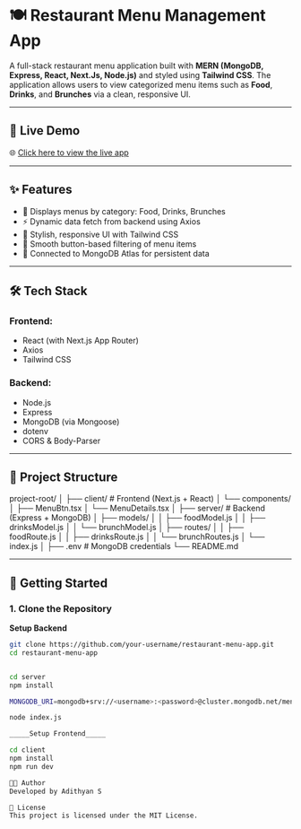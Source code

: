 # 🍽️ Restaurant Menu Management App

A full-stack restaurant menu application built with **MERN (MongoDB, Express, React, Next.Js, Node.js)** and styled using **Tailwind CSS**. The application allows users to view categorized menu items such as **Food**, **Drinks**, and **Brunches** via a clean, responsive UI.

---

## 🔗 Live Demo

🌐 [Click here to view the live app](https://deepnetsoft-test-client.vercel.app/)

---

## ✨ Features

- 🧾 Displays menus by category: Food, Drinks, Brunches
- ⚡ Dynamic data fetch from backend using Axios
- 🎨 Stylish, responsive UI with Tailwind CSS
- 🔁 Smooth button-based filtering of menu items
- 🔌 Connected to MongoDB Atlas for persistent data

---

## 🛠️ Tech Stack

### Frontend:
- React (with Next.js App Router)
- Axios
- Tailwind CSS

### Backend:
- Node.js
- Express
- MongoDB (via Mongoose)
- dotenv
- CORS & Body-Parser

---

## 📂 Project Structure

project-root/
│
├── client/ # Frontend (Next.js + React)
│ └── components/
│ ├── MenuBtn.tsx
│ └── MenuDetails.tsx
│
├── server/ # Backend (Express + MongoDB)
│ ├── models/
│ │ ├── foodModel.js
│ │ ├── drinksModel.js
│ │ └── brunchModel.js
│ ├── routes/
│ │ ├── foodRoute.js
│ │ ├── drinksRoute.js
│ │ └── brunchRoutes.js
│ └── index.js
│
├── .env # MongoDB credentials
└── README.md

---

## 🚀 Getting Started

### 1. Clone the Repository

 ____Setup Backend____
```bash
git clone https://github.com/your-username/restaurant-menu-app.git
cd restaurant-menu-app


cd server
npm install

MONGODB_URI=mongodb+srv://<username>:<password>@cluster.mongodb.net/menuDB

node index.js

_____Setup Frontend_____

cd client
npm install
npm run dev

🧑‍💻 Author
Developed by Adithyan S

📜 License
This project is licensed under the MIT License.
